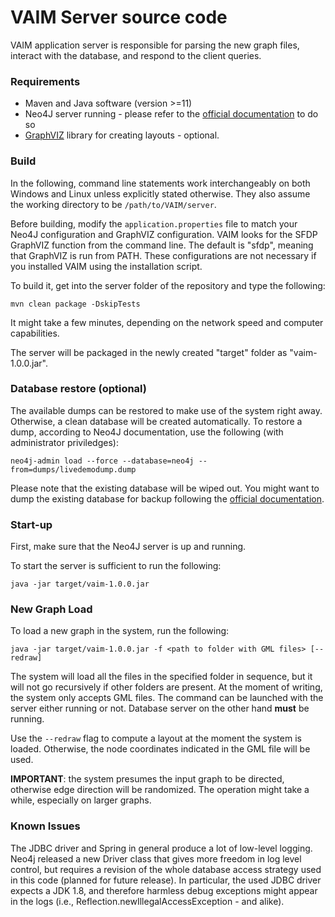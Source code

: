 # VAIM Server source code

VAIM application server is responsible for parsing the new graph files, interact with the database, and respond to the client queries.

### Requirements

* Maven and Java software (version >=11) 
* Neo4J server running - please refer to the [official documentation](https://neo4j.com/docs/operations-manual/current/installation/) to do so
* [GraphVIZ](https://graphviz.org/) library for creating layouts - optional.

### Build

In the following, command line statements work interchangeably on both Windows and Linux unless explicitly stated otherwise. They also assume the working directory to be ```/path/to/VAIM/server```.

Before building, modify the ```application.properties``` file to match your Neo4J configuration and GraphVIZ configuration. VAIM looks for the SFDP GraphVIZ function from the command line. The default is "sfdp", meaning that GraphVIZ is run from PATH.  These configurations are not necessary if you installed VAIM using the installation script.

To build it, get into the server folder of the repository and type the following:

```
mvn clean package -DskipTests
```

It might take a few minutes, depending on the network speed and computer capabilities.

The server will be packaged in the newly created "target" folder as "vaim-1.0.0.jar". 

### Database restore (optional)

The available dumps can be restored to make use of the system right away. Otherwise, a clean database will be created automatically. To restore a dump, according to Neo4J documentation, use the following (with administrator priviledges):

```neo4j-admin load --force --database=neo4j --from=dumps/livedemodump.dump```

Please note that the existing database will be wiped out. You might want to dump the existing database for backup following the [official documentation](https://neo4j.com/docs/operations-manual/current/backup-restore/offline-backup/).

### Start-up

First, make sure that the Neo4J server is up and running.

To start the server is sufficient to run the following:

```
java -jar target/vaim-1.0.0.jar
```

### New Graph Load

To load a new graph in the system, run the following:

```
java -jar target/vaim-1.0.0.jar -f <path to folder with GML files> [--redraw]
```

The system will load all the files in the specified folder in sequence, but it will not go recursively if other folders are present. At the moment of writing, the system only accepts GML files. The command can be launched with the server either running or not. Database server on the other hand **must** be running.

Use the ```--redraw``` flag to compute a layout at the moment the system is loaded. Otherwise, the node coordinates indicated in the GML file will be used. 

**IMPORTANT**: the system presumes the input graph to be directed, otherwise edge direction will be randomized. The operation might take a while, especially on larger graphs.

### Known Issues

The JDBC driver and Spring in general produce a lot of low-level logging. Neo4j released a new Driver class that gives more freedom in log level control, but requires a revision of the whole database access strategy used in this code (planned for future release). In particular, the used JDBC driver expects a JDK 1.8, and therefore harmless debug exceptions might appear in the logs (i.e., Reflection.newIllegalAccessException - and alike).

